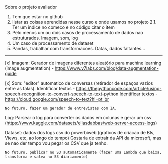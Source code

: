 Sobre o projeto avaliador

1. Tem que estar no github
2. listar as coisas aprendidas nesse curso e onde usamos no projeto
2.1. Ter um indice no comeco e no código citar o item
3. Pelo menos um ou dois casos de processamento de dados nao estruturados. Imagem, som, log
4. Um caso de processamento de dataset
4. Pandas, trabalhar com transformacoes. Datas, dados faltantes...

----------------------------

[x] Imagem: Gerador de imagens diferentes aleatório para machine learning (image augmentation) - https://www.v7labs.com/blog/data-augmentation-guide

[x] Som: "editor" automatico de conversas (retirador de espaços vazios entre as falas). 
    Identificar textos - https://thepythoncode.com/article/using-speech-recognition-to-convert-speech-to-text-python
    Identificar textos - https://cloud.google.com/speech-to-text?hl=pt_br

    No futuro, fazer um gerador de entrevistas com IA. 

Log: Parsear o log para converter os dados em colunas e gerar um csv (https://www.kaggle.com/datasets/eliasdabbas/web-server-access-logs)

Dataset: dados dos logs csv do powerbiweb (graficos de criacao de BIs, Views, etc, ao longo do tempo)
    Gostaria de extrair da API da microsoft, mas se nao der tempo vou pegar os CSV que ja tenho.

    No futuro, publicar no S3 automaticamente (fazer uma Lambda que baixa, transforma e salva no S3 diariamente)


